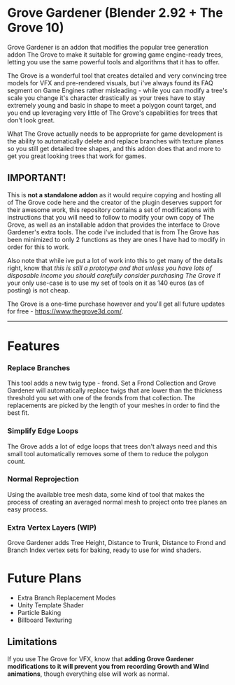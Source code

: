 # Grove Gardener (Blender 2.92 + The Grove 10)

Grove Gardener is an addon that modifies the popular tree generation addon The Grove to make it suitable for growing game engine-ready trees, letting you use the same powerful tools and algorithms that it has to offer.

The Grove is a wonderful tool that creates detailed and very convincing tree models for VFX and pre-rendered visuals, but i've always found its FAQ segment on Game Engines rather misleading - while you can modify a tree's scale you change it's character drastically as your trees have to stay extremely young and basic in shape to meet a polygon count target, and you end up leveraging very little of The Grove's capabilities for trees that don't look great.

What The Grove actually needs to be appropriate for game development is the ability to automatically delete and replace branches with texture planes so you still get detailed tree shapes, and this addon does that and more to get you great looking trees that work for games.

## IMPORTANT!
This is **not a standalone addon** as it would require copying and hosting all of The Grove code here and the creator of the plugin deserves support for their awesome work, this repository contains a set of modifications with instructions that you will need to follow to modify your own copy of The Grove, as well as an installable addon that provides the interface to Grove Gardener's extra tools.  The code i've included that is from The Grove has been minimized to only 2 functions as they are ones I have had to modify in order for this to work.

Also note that while ive put a lot of work into this to get many of the details right, know that *this is still a prototype and that unless you have lots of disposable income you should carefully consider purchasing The Grove* if your only use-case is to use my set of tools on it as 140 euros (as of posting) is not cheap.

The Grove is a one-time purchase however and you'll get all future updates for free - https://www.thegrove3d.com/.


---

# Features

### Replace Branches
This tool adds a new twig type - frond.  Set a Frond Collection and Grove Gardener will automatically replace twigs that are lower than the thickness threshold you set with one of the fronds from that collection.  The replacements are picked by the length of your meshes in order to find the best fit.

### Simplify Edge Loops
The Grove adds a lot of edge loops that trees don't always need and this small tool automatically removes some of them to reduce the polygon count.

### Normal Reprojection
Using the available tree mesh data, some kind of tool that makes the process of creating an averaged normal mesh to project onto tree planes an easy process.

### Extra Vertex Layers (WIP)
Grove Gardener adds Tree Height, Distance to Trunk, Distance to Frond and Branch Index vertex sets for baking, ready to use for wind shaders.

# Future Plans

* Extra Branch Replacement Modes
* Unity Template Shader
* Particle Baking
* Billboard Texturing


## Limitations
If you use The Grove for VFX, know that **adding Grove Gardener modifications to it will prevent you from recording Growth and Wind animations**, though everything else will work as normal.